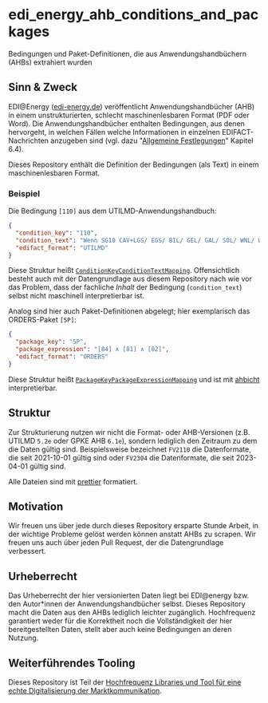 # edi_energy_ahb_conditions_and_packages

Bedingungen und Paket-Definitionen, die aus Anwendungshandbüchern (AHBs) extrahiert wurden

## Sinn & Zweck

EDI@Energy ([edi-energy.de](https://www.edi-energy.de/)) veröffentlicht Anwendungshandbücher (AHB) in einem unstrukturierten, schlecht maschinenlesbaren Format (PDF oder Word).
Die Anwendungshandbücher enthalten Bedingungen, aus denen hervorgeht, in welchen Fällen welche Informationen in einzelnen EDIFACT-Nachrichten anzugeben sind (vgl. dazu "[Allgemeine Festlegungen](https://www.edi-energy.de/index.php?id=38&tx_bdew_bdew%5Buid%5D=1429&tx_bdew_bdew%5Baction%5D=download&tx_bdew_bdew%5Bcontroller%5D=Dokument&cHash=8e36c79772212df9c240433664b6ffef)" Kapitel 6.4).

Dieses Repository enthält die Definition der Bedingungen (als Text) in einem maschinenlesbaren Format.

### Beispiel

Die Bedingung `[110]` aus dem UTILMD-Anwendungshandbuch:

```json
{
  "condition_key": "110",
  "condition_text": "Wenn SG10 CAV+LGS/ EGS/ BIL/ GEL/ GAL/ SOL/ WNL/ WFL / WAL vorhanden",
  "edifact_format": "UTILMD"
}
```

Diese Struktur heißt [`ConditionKeyConditionTextMapping`](https://ahbicht.readthedocs.io/en/latest/api/ahbicht.html#ahbicht.mapping_results.ConditionKeyConditionTextMapping).
Offensichtlich besteht auch mit der Datengrundlage aus diesem Repository nach wie vor das Problem, dass der fachliche _Inhalt_ der Bedingung (`condition_text`) selbst nicht maschinell interpretierbar ist.

Analog sind hier auch Paket-Definitionen abgelegt; hier exemplarisch das ORDERS-Paket `[5P]`:

```json
{
  "package_key": "5P",
  "package_expression": "[84] ∧ [81] ∧ [82]",
  "edifact_format": "ORDERS"
}
```

Diese Struktur heißt [`PackageKeyPackageExpressionMapping`](https://ahbicht.readthedocs.io/en/latest/api/ahbicht.html#ahbicht.mapping_results.PackageKeyConditionExpressionMapping) und ist mit [ahbicht](https://github.com/Hochfrequenz/ahbicht/) interpretierbar.

## Struktur

Zur Strukturierung nutzen wir nicht die Format- oder AHB-Versionen (z.B. UTILMD `5.2e` oder GPKE AHB `6.1e`), sondern lediglich den Zeitraum zu dem die Daten gültig sind.
Beispielsweise bezeichnet `FV2110` die Datenformate, die seit 2021-10-01 gültig sind oder `FV2304` die Datenformate, die seit 2023-04-01 gültig sind.

Alle Dateien sind mit [prettier](https://www.prettier.io/) formatiert.

## Motivation

Wir freuen uns über jede durch dieses Repository ersparte Stunde Arbeit, in der wichtige Probleme gelöst werden können anstatt AHBs zu scrapen.
Wir freuen uns auch über jeden Pull Request, der die Datengrundlage verbessert.

## Urheberrecht

Das Urheberrecht der hier versionierten Daten liegt bei EDI@energy bzw. den Autor\*innen der Anwendungshandbücher selbst.
Dieses Repository macht die Daten aus den AHBs lediglich leichter zugänglich.
Hochfrequenz garantiert weder für die Korrektheit noch die Vollständigkeit der hier bereitgestellten Daten, stellt aber auch keine Bedingungen an deren Nutzung.

## Weiterführendes Tooling

Dieses Repository ist Teil der [Hochfrequenz Libraries und Tool für eine echte Digitalisierung der Marktkommunikation](https://github.com/Hochfrequenz/digital_market_communication/).
